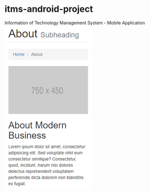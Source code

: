 # itms-android-project
Information of Technology Management System - Mobile Application
![alt text](https://github.com/Janescience/ItmsAndroidProject/blob/master/ITMS/app/src/main/res/drawable/about.png)

